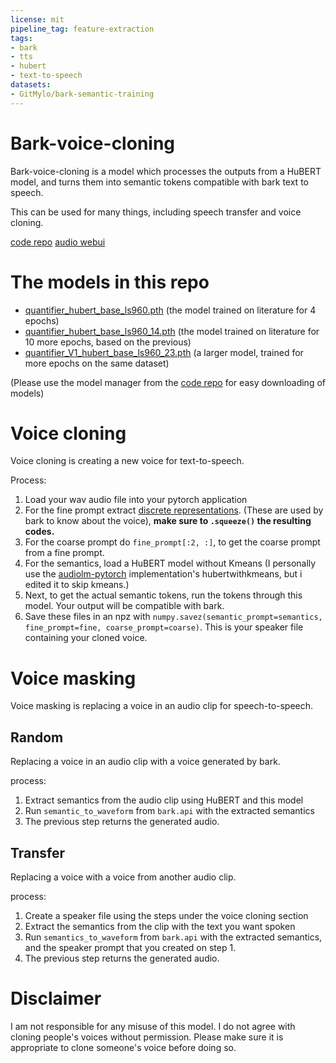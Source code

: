 ```yaml
---
license: mit
pipeline_tag: feature-extraction
tags:
- bark
- tts
- hubert
- text-to-speech
datasets:
- GitMylo/bark-semantic-training
---
```

# Bark-voice-cloning
Bark-voice-cloning is a model which processes the outputs from a HuBERT model, and turns them into semantic tokens compatible with bark text to speech.

This can be used for many things, including speech transfer and voice cloning.

[code repo](https://github.com/gitmylo/bark-voice-cloning-HuBERT-quantizer)
[audio webui](https://github.com/gitmylo/audio-webui)

# The models in this repo
* [quantifier_hubert_base_ls960.pth](https://huggingface.co/GitMylo/bark-voice-cloning/blob/main/quantifier_hubert_base_ls960.pth) (the model trained on literature for 4 epochs)
* [quantifier_hubert_base_ls960_14.pth](https://huggingface.co/GitMylo/bark-voice-cloning/blob/main/quantifier_hubert_base_ls960_14.pth) (the model trained on literature for 10 more epochs, based on the previous)
* [quantifier_V1_hubert_base_ls960_23.pth](https://huggingface.co/GitMylo/bark-voice-cloning/blob/main/quantifier_V1_hubert_base_ls960_23.pth) (a larger model, trained for more epochs on the same dataset)

(Please use the model manager from the [code repo](https://github.com/gitmylo/bark-voice-cloning-HuBERT-quantizer) for easy downloading of models)

# Voice cloning
Voice cloning is creating a new voice for text-to-speech.

Process:
1. Load your wav audio file into your pytorch application
2. For the fine prompt extract [discrete representations](https://github.com/facebookresearch/encodec#extracting-discrete-representations). (These are used by bark to know about the voice), **make sure to `.squeeze()` the resulting codes.**
3. For the coarse prompt do `fine_prompt[:2, :]`, to get the coarse prompt from a fine prompt.
4. For the semantics, load a HuBERT model without Kmeans (I personally use the [audiolm-pytorch](https://github.com/lucidrains/audiolm-pytorch) implementation's hubertwithkmeans, but i edited it to skip kmeans.)
5. Next, to get the actual semantic tokens, run the tokens through this model. Your output will be compatible with bark.
6. Save these files in an npz with `numpy.savez(semantic_prompt=semantics, fine_prompt=fine, coarse_prompt=coarse)`. This is your speaker file containing your cloned voice.

# Voice masking
Voice masking is replacing a voice in an audio clip for speech-to-speech.

## Random
Replacing a voice in an audio clip with a voice generated by bark.

process:
1. Extract semantics from the audio clip using HuBERT and this model
2. Run `semantic_to_waveform` from `bark.api` with the extracted semantics
3. The previous step returns the generated audio.

## Transfer
Replacing a voice with a voice from another audio clip.

process:
1. Create a speaker file using the steps under the voice cloning section
2. Extract the semantics from the clip with the text you want spoken
3. Run `semantics_to_waveform` from `bark.api` with the extracted semantics, and the speaker prompt that you created on step 1.
4. The previous step returns the generated audio.

# Disclaimer
I am not responsible for any misuse of this model. I do not agree with cloning people's voices without permission. Please make sure it is appropriate to clone someone's voice before doing so.